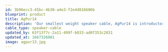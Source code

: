 ```yaml
---
id: 3b96ecc3-45bc-4b30-a4e3-f2e4d816606b
blueprint: product
title: AgPur14
description: 'Our smallest weight speaker cable, AgPur14 is introductory only in price, as it has high resolution and clarity, and is an affordable choice for highest sensitivity loudspeakers at moderate lengths, and average loads at short cable runs.'
cable_type: speaker-cable
updated_by: 63f13f7c-2a11-499f-b033-ad0f353c2031
updated_at: 1667326981
image: agpur13.jpg
---
```

